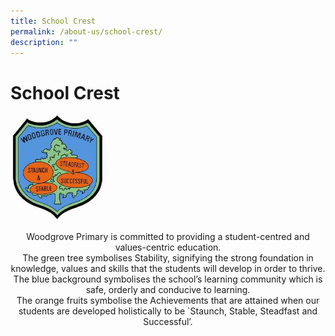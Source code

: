 ```yaml
---
title: School Crest
permalink: /about-us/school-crest/
description: ""
---
```

<h1><b>School Crest</b></h1>

<img src="/images/Badge.jpg" 
     style="width:30%">

<center> Woodgrove Primary is committed to providing a student-centred and values-centric education. </center>

  

<center>The green tree symbolises Stability, signifying the strong foundation in knowledge, values and skills that the students will develop in order to thrive. </center>

  

<center> The blue background symbolises the school’s learning community which is safe, orderly and conducive to learning. </center>

  

<center> The orange fruits symbolise the Achievements that are attained when our students are developed holistically to be `Staunch,
Stable, Steadfast and Successful’. </center>